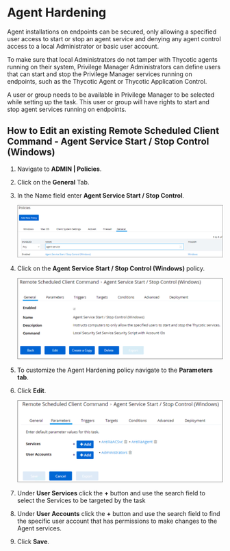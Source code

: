 [title]: # (Agent Hardening)
[tags]: # (endpoint,installation,registration)
[priority]: # (1620)
# Agent Hardening

Agent installations on endpoints can be secured, only allowing a specified user access to start or stop an agent service and denying any agent control access to a local Administrator or basic user account.

To make sure that local Administrators do not tamper with Thycotic agents running on their system, Privilege Manager Administrators can define users that can start and stop the Privilege Manager services running on endpoints, such as the Thycotic Agent or Thycotic Application Control.

A user or group needs to be available in Privilege Manager to be selected while setting up the task. This user or group will have rights to start and stop agent services running on endpoints.

## How to Edit an existing Remote Scheduled Client Command - Agent Service Start / Stop Control (Windows)

1. Navigate to __ADMIN | Policies__.
1. Click on the __General__ Tab.
1. In the Name field enter __Agent Service Start / Stop Control__.

   ![Search](images/agent-har/a-1.png)
1. Click on the __Agent Service Start / Stop Control (Windows)__ policy.

   ![Policy](images/agent-har/a-2.png)
1. To customize the Agent Hardening policy navigate to the __Parameters tab__.
1. Click __Edit__.

   ![Parameters](images/agent-har/a-3.png)
1. Under __User Services__ click the __+__ button and use the search field to select the Services to be targeted by the task
1. Under __User Accounts__ click the __+__ button and use the search field to find the specific user account that has permissions to make changes to the Agent services.
1. Click __Save__.
